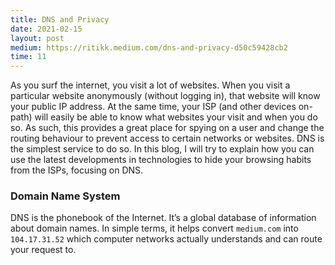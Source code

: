 ```yaml
---
title: DNS and Privacy
date: 2021-02-15
layout: post
medium: https://ritikk.medium.com/dns-and-privacy-d50c59428cb2
time: 11
---
```

As you surf the internet, you visit a lot of websites. When you visit a particular website anonymously (without logging in), that website will know your public IP address. At the same time, your ISP (and other devices on-path) will easily be able to know what websites your visit and when you do so. As such, this provides a great place for spying on a user and change the routing behaviour to prevent access to certain networks or websites. DNS is the simplest service to do so. In this blog, I will try to explain how you can use the latest developments in technologies to hide your browsing habits from the ISPs, focusing on DNS.

### Domain Name System
DNS is the phonebook of the Internet. It’s a global database of information about domain names. In simple terms, it helps convert <code class="markup--code markup--p-code">medium.com</code> into <code class="markup--code markup--p-code">104.17.31.52</code> which computer networks actually understands and can route your request to.
